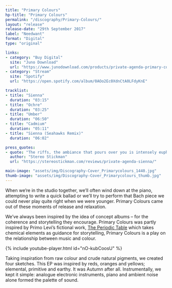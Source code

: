 ```yaml
---
title: "Primary Colours"
hp-title: "Primary Colours"
permalink: "/discography/Primary-Colours/"
layout: "release"
release-date: "29th September 2017"
label: "Needwant"
format: "Digital"
type: "original"

links:
- category: "Buy Digital"
  site: "Juno Download"
  url: "https://www.junodownload.com/products/private-agenda-primary-colours/3523212-02/"
- category: "Stream"
  site: "Spotify"
  url: "https://open.spotify.com/album/0AOo2Ec0XdnCtA0LFdyKnE"

tracklist:
- title: "Sienna"
  duration: "03:15"
- title: "Ochre"
  duration: "03:25"
- title: "Umber"
  duration: "06:50"
- title: "Cadmium"
  duration: "05:11"
- title: "Sienna (Seahawks Remix)"
  duration: "06:02"

press_quotes:
- quote: "The riffs, the ambiance that pours over you is intensely euphoric. It has the effect of leaving you feeling completely at one with your current moment."
  author: "Stereo Stickman"
  url: "https://stereostickman.com/reviews/private-agenda-sienna/"

main-image: "assets/img/Discography-Cover_Primarycolours_1440.jpg"
thumb-image: "assets/img/Discography-Cover_Primarycolours_thumb.jpg"
---
```


When we’re in the studio together, we’ll often wind down at the piano, attempting to write a quick ballad or we’ll try to perform that Bach piece we could never play quite right when we were younger. Primary Colours came out of these moments of release and relaxation. 

We’ve always been inspired by the idea of concept albums – for the coherence and storytelling they encourage. Primary Colours was partly inspired by Primo Levi’s fictional work, [The Periodic Table](https://en.wikipedia.org/wiki/The_Periodic_Table_(short_story_collection)) which takes chemical elements as guidance for storytelling, Primary Colours is a play on the relationship between music and colour. 

{% include youtube-player.html id="nO-kubCoosU" %}

Taking inspiration from raw colour and crude natural pigments, we created four sketches. This EP was inspired by reds, oranges and yellows; elemental, primitive and earthy. It was Autumn after all. Instrumentally, we kept it simple: analogue electronic instruments, piano and ambient noise alone formed the palette of sound.
